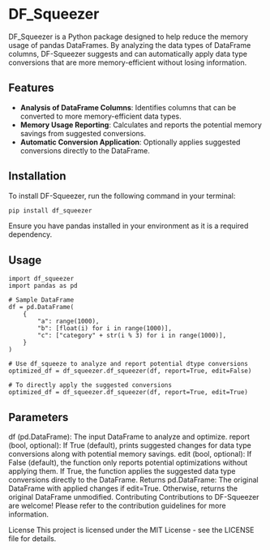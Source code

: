 # DF_Squeezer

DF_Squeezer is a Python package designed to help reduce the memory usage of pandas DataFrames. By analyzing the data
types of DataFrame columns, DF-Squeezer suggests and can automatically apply data type conversions that are more
memory-efficient without losing information.

## Features

- **Analysis of DataFrame Columns**: Identifies columns that can be converted to more memory-efficient data types.
- **Memory Usage Reporting**: Calculates and reports the potential memory savings from suggested conversions.
- **Automatic Conversion Application**: Optionally applies suggested conversions directly to the DataFrame.

## Installation

To install DF-Squeezer, run the following command in your terminal:

```sh
pip install df_squeezer
```

Ensure you have pandas installed in your environment as it is a required dependency.

## Usage

```
import df_squeezer
import pandas as pd

# Sample DataFrame
df = pd.DataFrame(
    {
        "a": range(1000),
        "b": [float(i) for i in range(1000)],
        "c": ["category" + str(i % 3) for i in range(1000)],
    }
)

# Use df_squeeze to analyze and report potential dtype conversions
optimized_df = df_squeezer.df_squeezer(df, report=True, edit=False)

# To directly apply the suggested conversions
optimized_df = df_squeezer.df_squeezer(df, report=True, edit=True)

```

## Parameters

df (pd.DataFrame): The input DataFrame to analyze and optimize.
report (bool, optional): If True (default), prints suggested changes for data type conversions along with potential
memory savings.
edit (bool, optional): If False (default), the function only reports potential optimizations without applying them. If
True, the function applies the suggested data type conversions directly to the DataFrame.
Returns
pd.DataFrame: The original DataFrame with applied changes if edit=True. Otherwise, returns the original DataFrame
unmodified.
Contributing
Contributions to DF-Squeezer are welcome! Please refer to the contribution guidelines for more information.

License
This project is licensed under the MIT License - see the LICENSE file for details.